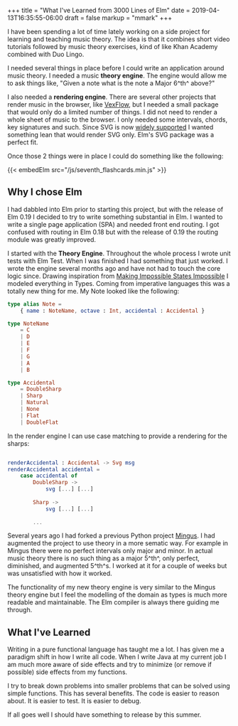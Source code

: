 +++
title = "What I've Learned from 3000 Lines of Elm"
date = 2019-04-13T16:35:55-06:00
draft = false
markup = "mmark"
+++

I have been spending a lot of time lately working on a side project for learning and teaching music theory. The idea is that it combines short video tutorials followed by music theory exercises, kind of like Khan Academy combined with Duo Lingo.

I needed several things in place before I could write an application around music theory. I needed a music **theory engine**. The engine would allow me to ask things like, "Given a note what is the note a Major 6^th^ above?"

I also needed a **rendering engine**. There are several other projects that render music in the browser, like [VexFlow](http://www.vexflow.com/), but I needed a small package that would only do a limited number of things. I did not need to render a whole sheet of music to the browser. I only needed some intervals, chords, key signatures and such. Since SVG is now [widely supported](https://caniuse.com/#search=svg) I wanted something lean that would render SVG only. Elm's SVG package was a perfect fit. 

Once those 2 things were in place I could do something like the following:

{{< embedElm src="/js/seventh_flashcards.min.js" >}}

## Why I chose Elm

I had dabbled into Elm prior to starting this project, but with the release of Elm 0.19 I decided to try to write something substantial in Elm. I wanted to write a single page application (SPA) and needed front end routing. I got confused with routing in Elm 0.18 but with the release of 0.19 the routing module was greatly improved.

I started with the **Theory Engine**. Throughout the whole process I wrote unit tests with Elm Test. When I was finished I had something that just worked. I wrote the engine several months ago and have not had to touch the core logic since. Drawing inspiration from [Making Impossible States Impossible](https://youtu.be/IcgmSRJHu_8) I modeled everything in Types. Coming from imperative languages this was a totally new thing for me. My Note looked like the following:

```Elm
type alias Note =
    { name : NoteName, octave : Int, accidental : Accidental }

type NoteName
    = C
    | D
    | E
    | F
    | G
    | A
    | B

type Accidental
    = DoubleSharp
    | Sharp
    | Natural
    | None
    | Flat
    | DoubleFlat
```

In the render engine I can use case matching to provide a rendering for the sharps:

```Elm

renderAccidental : Accidental -> Svg msg
renderAccidental accidental =
    case accidental of
        DoubleSharp ->
            svg [...] [...]
        
        Sharp ->
            svg [...] [...]
        
        ...
```

Several years ago I had forked a previous Python project [Mingus](https://github.com/bspaans/python-mingus). I had augmented the project to use theory in a more sematic way. For example in Mingus there were no perfect intervals only major and minor. In actual music theory there is no such thing as a major 5^th^, only perfect, diminished, and augmented 5^th^s. I worked at it for a couple of weeks but was unsatisfied with how it worked.

The functionality of my new theory engine is very similar to the Mingus theory engine but I feel the modelling of the domain as types is much more readable and maintainable. The Elm compiler is always there guiding me through.



## What I've Learned

Writing in a pure functional language has taught me a lot. I has given me a paradigm shift in how I write all code. When I write Java at my current job I am much more aware of side effects and try to minimize (or remove if possible) side effects from my functions.

I try to break down problems into smaller problems that can be solved using simple functions. This has several benefits. The code is easier to reason about. It is easier to test. It is easier to debug.

If all goes well I should have something to release by this summer.


